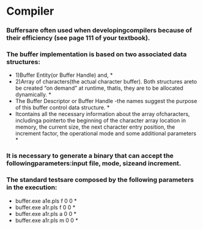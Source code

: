 # Compiler

### Buffersare often used when developingcompilers because of their efficiency (see page 111 of your textbook). 
### The buffer implementation is based on two associated data structures: 

* 1)Buffer Entity(or Buffer Handle) and,  *
* 2)Array of characters(the actual character buffer). Both structures areto be created “on demand” at runtime, thatis, they are to be allocated dynamically. *
* The Buffer Descriptor or Buffer Handle -the names suggest the purpose of this buffer control data structure. *
* Itcontains all the necessary information about the array ofcharacters, includinga pointerto the beginning of the character array location in memory, the current size, the next character entry position, the increment factor, the operational mode and some additional parameters *

### It is necessary to generate a binary that can accept the followingparameters:input file, mode, sizeand increment.
### The standard testsare composed by the following parameters in the execution:

* buffer.exe a1e.pls f 0 0 *
* buffer.exe a1r.pls f 0 0 *
* buffer.exe a1r.pls a 0 0 *
* buffer.exe a1r.pls m 0 0 *
